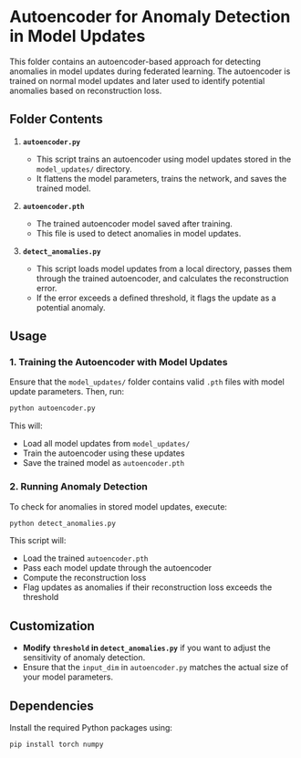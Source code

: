 # Autoencoder for Anomaly Detection in Model Updates

This folder contains an autoencoder-based approach for detecting anomalies in model updates during federated learning. The autoencoder is trained on normal model updates and later used to identify potential anomalies based on reconstruction loss.

## Folder Contents

1. **`autoencoder.py`**  
   - This script trains an autoencoder using model updates stored in the `model_updates/` directory.  
   - It flattens the model parameters, trains the network, and saves the trained model.  

2. **`autoencoder.pth`**  
   - The trained autoencoder model saved after training.  
   - This file is used to detect anomalies in model updates.  

3. **`detect_anomalies.py`**  
   - This script loads model updates from a local directory, passes them through the trained autoencoder, and calculates the reconstruction error.  
   - If the error exceeds a defined threshold, it flags the update as a potential anomaly.  

## Usage

### 1. Training the Autoencoder with Model Updates
Ensure that the `model_updates/` folder contains valid `.pth` files with model update parameters. Then, run:  
```bash
python autoencoder.py
```
This will:  
- Load all model updates from `model_updates/`  
- Train the autoencoder using these updates  
- Save the trained model as `autoencoder.pth`  

### 2. Running Anomaly Detection
To check for anomalies in stored model updates, execute:  
```bash
python detect_anomalies.py
```
This script will:  
- Load the trained `autoencoder.pth`  
- Pass each model update through the autoencoder  
- Compute the reconstruction loss  
- Flag updates as anomalies if their reconstruction loss exceeds the threshold  

## Customization
- **Modify `threshold` in `detect_anomalies.py`** if you want to adjust the sensitivity of anomaly detection.  
- Ensure that the `input_dim` in `autoencoder.py` matches the actual size of your model parameters.  

## Dependencies
Install the required Python packages using:  
```bash
pip install torch numpy
```

